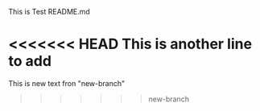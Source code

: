 This is Test README.md

<<<<<<< HEAD
This is another line to add
=======

This is new text fron "new-branch"
>>>>>>> new-branch
